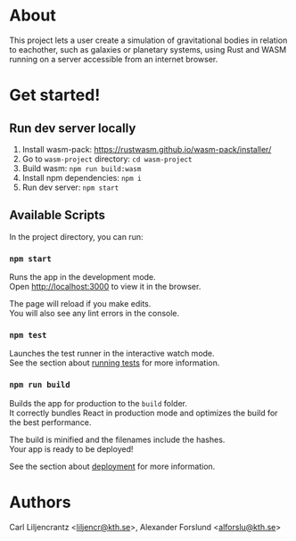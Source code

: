 # About
This project lets a user create a simulation of gravitational bodies in relation to eachother, such as galaxies or planetary systems, using Rust and WASM running on a server accessible from an internet browser.

# Get started!

## Run dev server locally

1. Install wasm-pack: https://rustwasm.github.io/wasm-pack/installer/
2. Go to `wasm-project` directory: `cd wasm-project`
3. Build wasm: `npm run build:wasm`
4. Install npm dependencies: `npm i`
5. Run dev server: `npm start`

## Available Scripts

In the project directory, you can run:

### `npm start`

Runs the app in the development mode.\
Open [http://localhost:3000](http://localhost:3000) to view it in the browser.

The page will reload if you make edits.\
You will also see any lint errors in the console.

### `npm test`

Launches the test runner in the interactive watch mode.\
See the section about [running tests](https://facebook.github.io/create-react-app/docs/running-tests) for more information.

### `npm run build`

Builds the app for production to the `build` folder.\
It correctly bundles React in production mode and optimizes the build for the best performance.

The build is minified and the filenames include the hashes.\
Your app is ready to be deployed!

See the section about [deployment](https://facebook.github.io/create-react-app/docs/deployment) for more information.


# Authors
Carl Liljencrantz \<liljencr@kth.se\>, Alexander Forslund \<alforslu@kth.se\>
